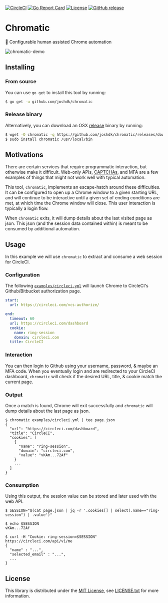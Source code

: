[![CircleCI][circleci-badge]][circleci-link]
[![Go Report Card][go-report-card-badge]][go-report-card-link]
[![License][license-badge]][license-link]
[![GitHub release][github-release-badge]][github-release-link]

# Chromatic

🍪 Configurable human assisted Chrome automation

![chromatic-demo](https://user-images.githubusercontent.com/307183/43058824-72d6681e-8dfe-11e8-94d2-2e71d847d425.gif)

## Installing

### From source

You can use `go get` to install this tool by running:

```bash
$ go get -u github.com/joshdk/chromatic
```

### Release binary

Alternatively, you can download an OSX [release][github-release-link] binary by running:

```bash
$ wget -O chromatic -q https://github.com/joshdk/chromatic/releases/download/0.1.0/chromatic_darwin_amd64
$ sudo install chromatic /usr/local/bin
```

## Motivations

There are certain services that require programmatic interaction, but otherwise make it difficult. Web-only APIs, [CAPTCHAs](https://en.wikipedia.org/wiki/CAPTCHA), and MFA are a few examples of things that might not work well with typical automation.

This tool, `chromatic`, implements an escape-hatch around these difficulties. It can be configured to open up a Chrome window to a given starting URL, and will continue to be interactive until a given set of ending conditions are met, at which time the Chrome window will close. This user interaction is typically a login flow.

When `chromatic` exits, it will dump details about the last visited page as json. This json (and the session data contained within) is meant to be consumed by additional automation.

## Usage

In this example we will use `chromatic` to extract and consume a web session for CircleCI.

### Configuration

The following [`examples/circleci.yml`](https://github.com/joshdk/chromatic/blob/master/examples/circleci.yml) will launch Chrome to CircleCI's Github/Bitbucket authorization page.

```yaml
start:
  url: https://circleci.com/vcs-authorize/

end:
  timeout: 60
  url: https://circleci.com/dashboard
  cookie:
    name: ring-session
    domain: circleci.com
  title: CircleCI
```

### Interaction

You can then login to Github using your username, password, & maybe an MFA code. When you eventually login and are redirected to your CircleCI dashboard, `chromatic` will check if the desired URL, title, & cookie match the current page.

### Output

Once a match is found, Chrome will exit successfully and `chromatic` will dump details about the last page as json.

```
$ chromatic examples/circleci.yml | tee page.json
{
  "url": "https://circleci.com/dashboard",
  "title": "CircleCI",
  "cookies": [
    {
      "name": "ring-session",
      "domain": "circleci.com",
      "value": "vKAm...72Af"
    }
    ...
  ]
}
```

### Consumption

Using this output, the session value can be stored and later used with the web API.

```
$ SESSION="$(cat page.json | jq -r '.cookies[] | select(.name=="ring-session") | .value')"

$ echo $SESSION
vKAm...72Af

$ curl -H "Cookie: ring-session=$SESSION" https://circleci.com/api/v1/me
{
  "name" : "...",
  "selected_email" : "...",
  ...
}
```

## License

This library is distributed under the [MIT License][license-link], see [LICENSE.txt][license-file] for more information.

[circleci-badge]:         https://circleci.com/gh/joshdk/chromatic.svg?&style=shield
[circleci-link]:          https://circleci.com/gh/joshdk/chromatic/tree/master
[github-release-badge]:   https://img.shields.io/github/release/joshdk/chromatic.svg
[github-release-link]:    https://github.com/joshdk/chromatic/releases/latest
[go-report-card-badge]:   https://goreportcard.com/badge/github.com/joshdk/chromatic
[go-report-card-link]:    https://goreportcard.com/report/github.com/joshdk/chromatic
[license-badge]:          https://img.shields.io/badge/license-MIT-green.svg
[license-file]:           https://github.com/joshdk/chromatic/blob/master/LICENSE.txt
[license-link]:           https://opensource.org/licenses/MIT

